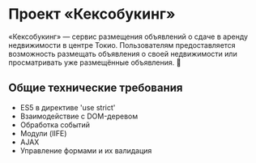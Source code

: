 # Проект «Кексобукинг»

«Кексобукинг» — сервис размещения объявлений о сдаче в аренду недвижимости в центре Токио. Пользователям предоставляется возможность размещать объявления о своей недвижимости или просматривать уже размещённые объявления. 🗼

## Общие технические требования
* ES5 в директиве 'use strict'
* Взаимодействие с DOM-деревом
* Обработка событий
* Модули (IIFE)
* AJAX
* Управление формами и их валидация

